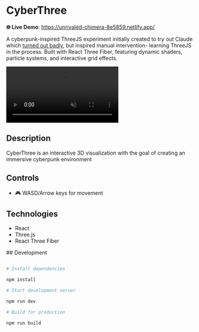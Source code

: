 # CyberThree

**🌐 Live Demo**: https://unrivaled-chimera-8e5859.netlify.app/

A cyberpunk-inspired ThreeJS experiment initially created to try out Claude which [turned out badly](https://cdn.discordapp.com/attachments/273920762312916992/1324832357038948462/20250103-2010-27.1127413.mp4?ex=679696c8&is=67954548&hm=5f7fb45a4a8abe782e1a3984cd95fd716174d83cbf6e45c80bc8249f7b5dbd96&), but inspired manual intervention- learning ThreeJS in the process. Built with React Three Fiber, featuring dynamic shaders, particle systems, and interactive grid effects.

<video src="https://github.com/user-attachments/assets/5c5f38b6-33e0-421c-8e2b-33253437124b" autoplay loop muted playsinline></video>

## Description

CyberThree is an interactive 3D visualization with the goal of creating an immersive cyberpunk environment

## Controls

- 🎮 WASD/Arrow keys for movement

## Technologies

- React
- Three.js
- React Three Fiber

\## Development

```bash

# Install dependencies

npm install

# Start development server

npm run dev

# Build for production

npm run build
```
